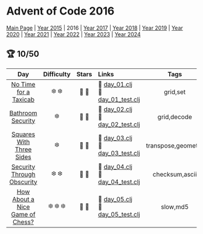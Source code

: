 # Advent of Code 2016

[Main Page](https://adventofcode.com/2016) | [Year 2015](/src/aoclj/year_2015/) | 2016 | [Year 2017](/src/aoclj/year_2017/) | [Year 2018](/src/aoclj/year_2018/) | [Year 2019](/src/aoclj/year_2019/) | [Year 2020](/src/aoclj/year_2020/) | [Year 2021](/src/aoclj/year_2021/) | [Year 2022](/src/aoclj/year_2022/) | [Year 2023](/src/aoclj/year_2023/) | [Year 2024](/src/aoclj/year_2024/)

## :trophy: 10/50

| Day | Difficulty | Stars | Links | Tags |
|:---: | :---: | :---: | :--- | :----: |
[No Time for a Taxicab](http://www.adventofcode.com/2016/day/1)|:snowflake: :snowflake:|:star2: :star2:|:small_orange_diamond: [day_01.clj](/src/aoclj/year_2016/day_01.clj) <br /> :small_orange_diamond: [day_01_test.clj](/test/aoclj/year_2016/day_01_test.clj)|grid,set
[Bathroom Security](http://www.adventofcode.com/2016/day/2)|:snowflake:|:star2: :star2:|:small_orange_diamond: [day_02.clj](/src/aoclj/year_2016/day_02.clj) <br /> :small_orange_diamond: [day_02_test.clj](/test/aoclj/year_2016/day_02_test.clj)|grid,decode
[Squares With Three Sides](http://www.adventofcode.com/2016/day/3)|:snowflake:|:star2: :star2:|:small_orange_diamond: [day_03.clj](/src/aoclj/year_2016/day_03.clj) <br /> :small_orange_diamond: [day_03_test.clj](/test/aoclj/year_2016/day_03_test.clj)|transpose,geometry
[Security Through Obscurity](http://www.adventofcode.com/2016/day/4)|:snowflake: :snowflake:|:star2: :star2:|:small_orange_diamond: [day_04.clj](/src/aoclj/year_2016/day_04.clj) <br /> :small_orange_diamond: [day_04_test.clj](/test/aoclj/year_2016/day_04_test.clj)|checksum,ascii
[How About a Nice Game of Chess?](http://www.adventofcode.com/2016/day/5)|:snowflake: :snowflake: :snowflake:|:star2: :star2:|:small_orange_diamond: [day_05.clj](/src/aoclj/year_2016/day_05.clj) <br /> :small_orange_diamond: [day_05_test.clj](/test/aoclj/year_2016/day_05_test.clj)|slow,md5
